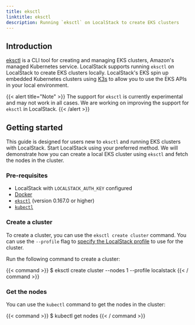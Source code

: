 ```yaml
---
title: eksctl
linktitle: eksctl
description: Running `eksctl` on LocalStack to create EKS clusters
---
```


## Introduction

[eksctl](https://eksctl.io/) is a CLI tool for creating and managing EKS clusters, Amazon's managed Kubernetes service. LocalStack supports running `eksctl` on LocalStack to create EKS clusters locally. LocalStack's EKS spin up embedded Kubernetes clusters using [K3s](https://github.com/k3s-io/k3s) to allow you to use the EKS APIs in your local environment.

{{< alert title="Note" >}}
The support for `eksctl` is currently experimental and may not work in all cases. We are working on improving the support for `eksctl` in LocalStack.
{{< /alert >}}

## Getting started

This guide is designed for users new to `eksctl` and running EKS clusters with LocalStack. Start LocalStack using your preferred method. We will demonstrate how you can create a local EKS cluster using `eksctl` and fetch the nodes in the cluster.

### Pre-requisites

- LocalStack with `LOCALSTACK_AUTH_KEY` configured
- [Docker](https://www.docker.com/)
- [`eksctl`](https://eksctl.io/) (version 0.167.0 or higher)
- [`kubectl`](https://kubernetes.io/docs/tasks/tools/#kubectl)

### Create a cluster

To create a cluster, you can use the `eksctl create cluster` command. You can use the `--profile` flag to [specify the LocalStack profile](https://docs.localstack.cloud/user-guide/integrations/aws-cli/#configuring-a-custom-profile) to use for the cluster. 

Run the following command to create a cluster:

{{< command >}}
$ eksctl create cluster --nodes 1 --profile localstack
{{< / command >}}

### Get the nodes

You can use the `kubectl` command to get the nodes in the cluster:

{{< command >}}
$ kubectl get nodes
{{< / command >}}
